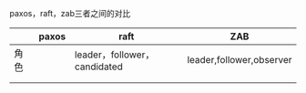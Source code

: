 paxos，raft，zab三者之间的对比

|      | paxos | raft                         | ZAB                      |
| ---- | ----- | ---------------------------- | ------------------------ |
| 角色 |       | leader，follower，candidated | leader,follower,observer |
|      |       |                              |                          |
|      |       |                              |                          |
